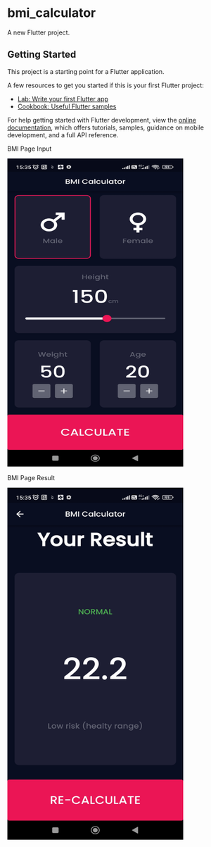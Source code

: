 # bmi_calculator

A new Flutter project.

## Getting Started

This project is a starting point for a Flutter application.

A few resources to get you started if this is your first Flutter project:

- [Lab: Write your first Flutter app](https://docs.flutter.dev/get-started/codelab)
- [Cookbook: Useful Flutter samples](https://docs.flutter.dev/cookbook)

For help getting started with Flutter development, view the
[online documentation](https://docs.flutter.dev/), which offers tutorials,
samples, guidance on mobile development, and a full API reference.

BMI Page Input

<img src="/assets/images/bmi_input.jpg" width="400" height="700">


BMI Page Result

<img src="/assets/images/bmi_result.jpg" width="400" height="800">
